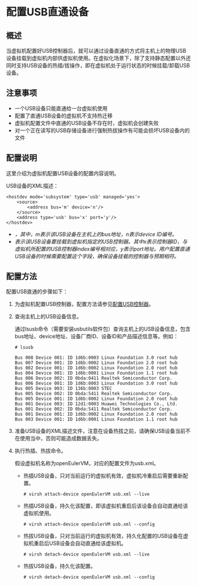 # 配置USB直通设备<a name="ZH-CN_TOPIC_0225484549"></a>

## 概述<a name="section1284617157403"></a>

当虚拟机配置好USB控制器后，就可以通过设备直通的方式将主机上的物理USB设备挂载到虚拟机内部供虚拟机使用。在虚拟化场景下，除了支持静态配置以外还同时支持USB设备的热插/拔操作，即在虚拟机处于运行状态的时候挂载/卸载USB设备。

## 注意事项<a name="section14717471434"></a>

-   一个USB设备只能直通给一台虚拟机使用
-   配置了直通USB设备的虚拟机不支持热迁移
-   虚拟机配置文件中直通的USB设备不存在时，虚拟机会创建失败
-   对一个正在读写的USB存储设备进行强制热拔操作有可能会损坏USB设备内的文件

## 配置说明<a name="section6688184225519"></a>

这里介绍为虚拟机配置USB设备的配置内容说明。

USB设备的XML描述：

```
<hostdev mode='subsystem' type='usb' managed='yes'>
    <source>        
        <address bus='m' device='n'/>
    </source>
    <address type='usb' bus='x' port='y'/>
</hostdev>
```

-   <address bus='m' device='n'/\>，其中，m表示该USB设备在主机上的bus地址，n表示device ID编号。
-   <address type='usb' bus='x' port='y'\> 表示该USB设备要挂载到虚拟机指定的USB控制器。其中x表示控制器ID，与虚拟机所配置的USB控制器index编号相对应，y表示port地址。用户配置直通USB设备的时候需要配置这个字段，确保设备挂载的控制器与预期相符。

## 配置方法<a name="section19318220011"></a>

配置USB直通的步骤如下：

1.  为虚拟机配置USB控制器，配置方法请参见[配置USB控制器](配置USB控制器.md)。
2.  查询主机上的USB设备信息。

    通过lsusb命令（需要安装usbutils软件包）查询主机上的USB设备信息，包含bus地址、device地址、设备厂商ID、设备ID和产品描述信息等。例如：

    ```
    # lsusb
    ```

    ```
    Bus 008 Device 001: ID 1d6b:0003 Linux Foundation 3.0 root hub
    Bus 007 Device 001: ID 1d6b:0002 Linux Foundation 2.0 root hub
    Bus 002 Device 001: ID 1d6b:0002 Linux Foundation 2.0 root hub
    Bus 004 Device 001: ID 1d6b:0001 Linux Foundation 1.1 root hub
    Bus 006 Device 002: ID 0bda:0411 Realtek Semiconductor Corp. 
    Bus 006 Device 001: ID 1d6b:0003 Linux Foundation 3.0 root hub
    Bus 005 Device 003: ID 136b:0003 STEC 
    Bus 005 Device 002: ID 0bda:5411 Realtek Semiconductor Corp. 
    Bus 005 Device 001: ID 1d6b:0002 Linux Foundation 2.0 root hub
    Bus 001 Device 003: ID 12d1:0003 Huawei Technologies Co., Ltd. 
    Bus 001 Device 002: ID 0bda:5411 Realtek Semiconductor Corp. 
    Bus 001 Device 001: ID 1d6b:0002 Linux Foundation 2.0 root hub
    Bus 003 Device 001: ID 1d6b:0001 Linux Foundation 1.1 root hub
    ```

3.  准备USB设备的XML描述文件，注意在设备热拔之前，请确保USB设备当前不在使用当中，否则可能造成数据丢失。
4.  执行热插、热拔命令。

    假设虚拟机名称为openEulerVM，对应的配置文件为usb.xml。

    -   热插USB设备，只对当前运行的虚拟机有效，虚拟机冷重启后需要重新配置。

        ```
        # virsh attach-device openEulerVM usb.xml --live
        ```

    -   热插USB设备，持久化该配置，即该虚拟机重启后该设备会自动直通给该虚拟机使用。

        ```
        # virsh attach-device openEulerVM usb.xml --config
        ```

    -   热拔USB设备，只对当前运行的虚拟机有效，持久化配置的USB设备在虚拟机重启后USB设备会自动直通给该虚拟机。

        ```
        # virsh detach-device openEulerVM usb.xml --live
        ```

    -   热拔USB设备，持久化该配置。

        ```
        # virsh detach-device openEulerVM usb.xml --config
        ```




